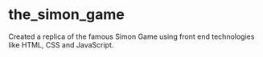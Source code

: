 # the_simon_game
Created a replica of the famous Simon Game using front end technologies like HTML, CSS and JavaScript.
